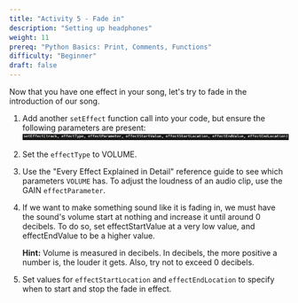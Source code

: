 ```yaml
---
title: "Activity 5 - Fade in"
description: "Setting up headphones"
weight: 11
prereq: "Python Basics: Print, Comments, Functions"
difficulty: "Beginner"
draft: false
---
```

Now that you have one effect in your song, let's try to fade in the introduction of our song.

1.  Add another `setEffect` function call into your code, but ensure the following parameters are present: ![](../img/screenshot-seteffect2.png)
2.  Set the `effectType` to VOLUME.
3.  Use the "Every Effect Explained in Detail" reference guide to see which parameters `VOLUME` has. To adjust the loudness of an audio clip, use the GAIN `effectParameter`.
4.  If we want to make something sound like it is fading in, we must have the sound's volume start at nothing and increase it until around 0 decibels. To do so, set effectStartValue at a very low value, and effectEndValue to be a higher value.

    **Hint:** Volume is measured in decibels. In decibels, the more positive a number is, the louder it gets. Also, try not to exceed 0 decibels.

5. Set values for `effectStartLocation` and `effectEndLocation` to specify when to start and stop the fade in effect.
